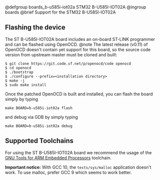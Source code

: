 @defgroup    boards_b-u585i-iot02a STM32 B-U585I-IOT02A
@ingroup     boards
@brief       Support for the STM32 B-U585I-IOT02A

## Flashing the device

The ST B-U585I-IOT02A board includes an on-board ST-LINK programmer and can be
flashed using OpenOCD.
@note The latest release (v0.11) of OpenOCD doesn't contain yet support for this board,
so the source code version from upstream master must be cloned and built:

```
$ git clone https://git.code.sf.net/p/openocd/code openocd
$ cd openocd
$ ./bootstrap
$ ./configure --prefix=<installation directory>
$ make -j
$ sudo make install
```

Once the patched OpenOCD is built and installed, you can flash the board simply
by typing

```
make BOARD=b-u585i-iot02a flash
```

and debug via GDB by simply typing
```
make BOARD=b-u585i-iot02a debug
```

## Supported Toolchains

For using the ST B-U585I-IOT02A board we recommend the usage of the
[GNU Tools for ARM Embedded Processors](https://launchpad.net/gcc-arm-embedded)
toolchain.

**Important notice:** With GCC 10, the `tests/sys/malloc` application doesn't work.
To use malloc, prefer GCC 9 which seems to work better.

